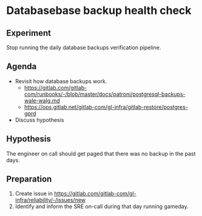 # Databasebase backup health check

## Experiment

Stop running the daily database backups verification pipeline.

## Agenda

- Revisit how database backups work.
    - https://gitlab.com/gitlab-com/runbooks/-/blob/master/docs/patroni/postgresql-backups-wale-walg.md
    - https://ops.gitlab.net/gitlab-com/gl-infra/gitlab-restore/postgres-gprd
- Discuss hypothesis

## Hypothesis

The engineer on call should get paged that there was no backup in the past days.

## Preparation

1. Create issue in https://gitlab.com/gitlab-com/gl-infra/reliability/-/issues/new
1. Identify and inform the SRE on-call during that day running gameday.

